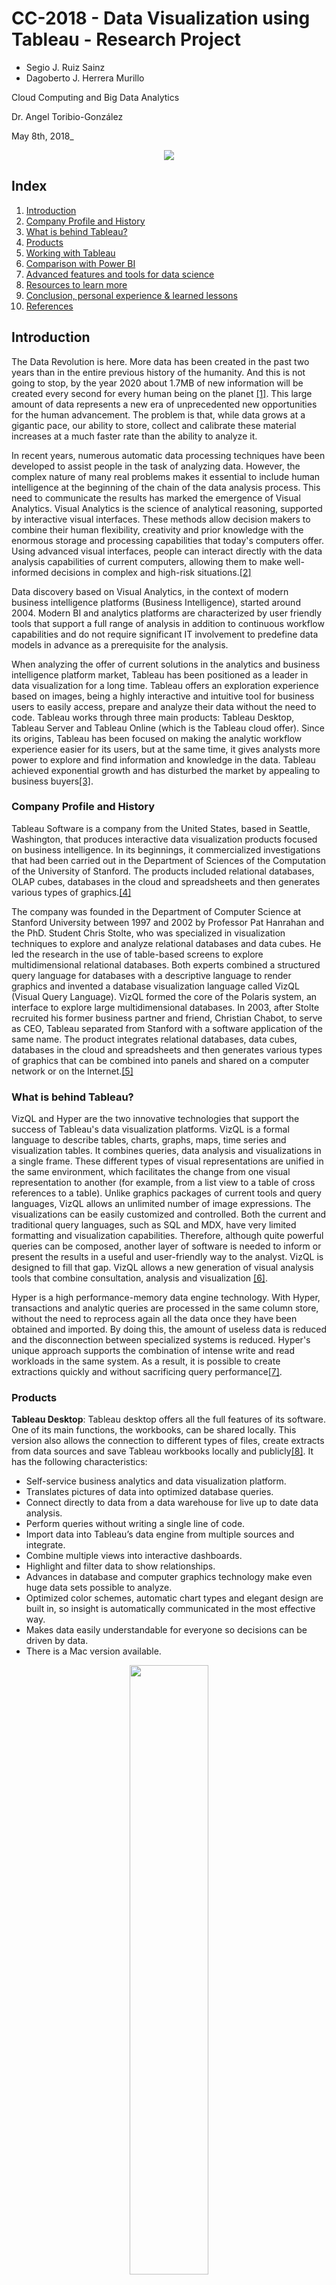 # CC-2018 - Data Visualization using Tableau - Research Project

* Segio J. Ruiz Sainz
* Dagoberto J. Herrera Murillo

Cloud Computing and Big Data Analytics

Dr. Angel Toribio-González

May 8th, 2018_

<p align="center">
  <img src="tableaulogo.jpg">
</p>

## Index

1. [Introduction](https://github.com/sergiers3/CLOUD-COMPUTING-CLASS-2018/blob/master/Research-topic/Readme.md#introduction)
2. [Company Profile and History](https://github.com/sergiers3/CLOUD-COMPUTING-CLASS-2018/blob/master/Research-topic/Readme.md#company-profile-and-history)
3. [What is behind Tableau?](https://github.com/sergiers3/CLOUD-COMPUTING-CLASS-2018/blob/master/Research-topic/Readme.md#what-is-behind-tableau)
4. [Products](https://github.com/sergiers3/CLOUD-COMPUTING-CLASS-2018/blob/master/Research-topic/Readme.md#products)
5. [Working with Tableau](https://github.com/sergiers3/CLOUD-COMPUTING-CLASS-2018/blob/master/Research-topic/Readme.md#working-with-tableau)
6. [Comparison with Power BI](https://github.com/sergiers3/CLOUD-COMPUTING-CLASS-2018/blob/master/Research-topic/Readme.md#comparison-with-power-bi)
7. [Advanced features and tools for data science](https://github.com/sergiers3/CLOUD-COMPUTING-CLASS-2018/blob/master/Research-topic/Readme.md#advanced-features-and-tools-for-data-science)
8. [Resources to learn more](https://github.com/sergiers3/CLOUD-COMPUTING-CLASS-2018/blob/master/Research-topic/Readme.md#resources-to-learn-more)
9. [Conclusion, personal experience & learned lessons](https://github.com/sergiers3/CLOUD-COMPUTING-CLASS-2018/blob/master/Research-topic/Readme.md#Conclusion)
10. [References](https://github.com/sergiers3/CLOUD-COMPUTING-CLASS-2018/blob/master/Research-topic/Readme.md#references)



## Introduction

The Data Revolution is here. More data has been created in the past two years than in the entire previous history of the humanity. And this is not going to stop, by the year 2020 about 1.7MB of new information will be created every second for every human being on the planet [[1]](https://github.com/sergiers3/CLOUD-COMPUTING-CLASS-2018/blob/master/Research-topic/Readme.md#references). This large amount of data represents a new era of unprecedented new opportunities for the human advancement. The problem is that, while data grows at a gigantic pace, our ability to store, collect and calibrate these material increases at a much faster rate than the ability to analyze it.

In recent years, numerous automatic data processing techniques have been developed to assist people in the task of analyzing data. However, the complex nature of many real problems makes it essential to include human intelligence at the beginning of the chain of the data analysis process. This need to communicate the results has marked the emergence of Visual Analytics. Visual Analytics is the science of analytical reasoning, supported by interactive visual interfaces. These methods allow decision makers to combine their human flexibility, creativity and prior knowledge with the enormous storage and processing capabilities that today's computers offer. Using advanced visual interfaces, people can interact directly with the data analysis capabilities of current computers, allowing them to make well-informed decisions in complex and high-risk situations.[[2]](https://github.com/sergiers3/CLOUD-COMPUTING-CLASS-2018/blob/master/Research-topic/Readme.md#references)

Data discovery based on Visual Analytics, in the context of modern business intelligence platforms (Business Intelligence), started around 2004. Modern BI and analytics platforms are characterized by user friendly tools that support a full range of analysis in addition to continuous workflow capabilities and do not require significant IT involvement to predefine data models in advance as a prerequisite for the analysis.

When analyzing the offer of current solutions in the analytics and business intelligence platform market, Tableau has been positioned as a leader in data visualization for a long time. Tableau offers an exploration experience based on images, being a highly interactive and intuitive tool for business users to easily access, prepare and analyze their data without the need to code. Tableau works through three main products: Tableau Desktop, Tableau Server and Tableau Online (which is the Tableau cloud offer). Since its origins, Tableau has been focused on making the analytic workflow experience easier for its users, but at the same time, it gives analysts more power to explore and find information and knowledge in the data. Tableau achieved exponential growth and has disturbed the market by appealing to business buyers[[3]](https://github.com/sergiers3/CLOUD-COMPUTING-CLASS-2018/blob/master/Research-topic/Readme.md#references).

### Company Profile and History

Tableau Software is a company from the United States, based in Seattle, Washington, that produces interactive data visualization products focused on business intelligence. In its beginnings, it commercialized investigations that had been carried out in the Department of Sciences of the Computation of the University of Stanford. The products included relational databases, OLAP cubes, databases in the cloud and spreadsheets and then generates various types of graphics.[[4]](https://github.com/sergiers3/CLOUD-COMPUTING-CLASS-2018/blob/master/Research-topic/Readme.md#references)


The company was founded in the Department of Computer Science at Stanford University between 1997 and 2002 by Professor Pat Hanrahan and the PhD. Student Chris Stolte, who was specialized in visualization techniques to explore and analyze relational databases and data cubes. He led the research in the use of table-based screens to explore multidimensional relational databases. Both experts combined a structured query language for databases with a descriptive language to render graphics and invented a database visualization language called VizQL (Visual Query Language). VizQL formed the core of the Polaris system, an interface to explore large multidimensional databases. In 2003, after Stolte recruited his former business partner and friend, Christian Chabot, to serve as CEO, Tableau separated from Stanford with a software application of the same name. The product integrates relational databases, data cubes, databases in the cloud and spreadsheets and then generates various types of graphics that can be combined into panels and shared on a computer network or on the Internet.[[5]](https://github.com/sergiers3/CLOUD-COMPUTING-CLASS-2018/blob/master/Research-topic/Readme.md#references)


### What is behind Tableau?

VizQL and Hyper are the two innovative technologies that support the success of Tableau's data visualization platforms. VizQL is a formal language to describe tables, charts, graphs, maps, time series and visualization tables. It combines queries, data analysis and visualizations in a single frame. These different types of visual representations are unified in the same environment, which facilitates the change from one visual representation to another (for example, from a list view to a table of cross references to a table). Unlike graphics packages of current tools and query languages, VizQL allows an unlimited number of image expressions. The visualizations can be easily customized and controlled. Both the current and traditional query languages, such as SQL and MDX, have very limited formatting and visualization capabilities. Therefore, although quite powerful queries can be composed, another layer of software is needed to inform or present the results in a useful and user-friendly way to the analyst. VizQL is designed to fill that gap. VizQL allows a new generation of visual analysis tools that combine consultation, analysis and visualization [[6]](https://github.com/sergiers3/CLOUD-COMPUTING-CLASS-2018/blob/master/Research-topic/Readme.md#references).


Hyper is a high performance-memory data engine technology. With Hyper, transactions and analytic queries are processed in the same column store, without the need to reprocess again all the data once they have been obtained and imported. By doing this, the amount of useless data is reduced and the disconnection between specialized systems is reduced. Hyper's unique approach supports the combination of intense write and read workloads in the same system. As a result, it is possible to create extractions quickly and without sacrificing query performance[[7]](https://github.com/sergiers3/CLOUD-COMPUTING-CLASS-2018/blob/master/Research-topic/Readme.md#references).


### Products 

__Tableau Desktop__: Tableau desktop offers all the full features of its software. One of its main functions, the workbooks, can be shared locally. This version also allows the connection to different types of files, create extracts from data sources and save Tableau workbooks locally and publicly[[8]](https://github.com/sergiers3/CLOUD-COMPUTING-CLASS-2018/blob/master/Research-topic/Readme.md#references). It has the following characteristics:


* Self-service business analytics and data visualization platform.
* Translates pictures of data into optimized database queries.
* Connect directly to data from a data warehouse for live up to date data analysis.
* Perform queries without writing a single line of code.
* Import data into Tableau’s data engine from multiple sources and integrate.
* Combine multiple views into interactive dashboards.
* Highlight and filter data to show relationships.
* Advances in database and computer graphics technology make even huge data sets possible to analyze.
* Optimized color schemes, automatic chart types and elegant design are built in, so insight is automatically communicated in the most effective way.
* Makes data easily understandable for everyone so decisions can be driven by data.
* There is a Mac version available.

<p align="center">
  <img src="tdesk.png" width="50%" height="50%" />
</p>

```
Image 1. A worksheet in Tableau Desktop (Source: Tableau, 2017)
```

__Tableau Server__: Tableau Server allows users to save workbooks securely throughout the organization using a secure server. The user do not require infrastructure have to share the workbook publicly. However, this has an additional cost over the original price[[9]](https://github.com/sergiers3/CLOUD-COMPUTING-CLASS-2018/blob/master/Research-topic/Readme.md#references). It offers us these characteristics:


* Publish dashboards with Tableau Desktop and share them throughout the organization with web-based Tableau Server.
* Users can interact with dashboards using the browser or mobile-based devices.
* Leverages fast databases through live data connections, or can extract and refresh data.
* Empower business team to find answers in minutes, not weeks or months.

<p align="center">
  <img src="tserver1.png" width="50%" height="50%" />
</p>


<p align="center">
  <img src="TableauServer2.png" width="50%" height="50%" />
</p>

```
Image 2. Tableau Server User Interface (Source: Tableau, 2017)
```
There is a close relationship between Tableau Desktop and Server, they can work very well with each other. Tableau Server can be used to publish worksheets, dashboards and stories created using Tableau Desktop. Inversely, Tableau desktop users can use Tableau Server for accessing high-performance data repositories.

__Tableau Online__: This is a free version of the software that can allow anyone to connect to a spreadsheet or file and create interactive visualizations of data for the web[[10]](https://github.com/sergiers3/CLOUD-COMPUTING-CLASS-2018/blob/master/Research-topic/Readme.md#references). It offers the following characteristics:


* Hosted version of Tableau Server makes business intelligence faster and easier.
* Publish dashboards with Tableau Desktop and share them with colleagues, partners or customers.

<p align="center">
  <img src="tonline.png" width="50%" height="50%" />
</p>

<p align="center">
  <img src="tonline1.png" width="50%" height="50%" />
</p>

```
Image 3. Tableau Online User Interface (Source: Tableau, 2017)
```

__Tableau Reader__: Tableau Reader allows users to read the Tableau file types. If someone wants to share workbook by sending a file, the receiver will need a Tableau reader to open the document. Without the reader, the user may need share it publicly or convert the workbook into a PDF format.[[11]](https://github.com/sergiers3/CLOUD-COMPUTING-CLASS-2018/blob/master/Research-topic/Readme.md#references) It offers the following characteristics:

<p align="center">
  <img src="treader.jpg" width="50%" height="50%" />
</p>

```
Image 4. Tableau Reader Interface (Source: Tableau, 2017)
```

* Free desktop application that enables users to open and view visualizations built in Tableau Desktop
* Users can filter, drill-down and view details of the data but the receiver won’t be able to edit or perform any interactions if the author hasn’t built it[[12]](https://github.com/sergiers3/CLOUD-COMPUTING-CLASS-2018/blob/master/Research-topic/Readme.md#references)
 


### Working with Tableau

Tableau uses a workbook and a sheet file structure, much like Microsoft Excel. A workbook is made up of sheets, and a sheet can be a worksheet, a dashboard or a story [[13]](https://github.com/sergiers3/CLOUD-COMPUTING-CLASS-2018/blob/master/Research-topic/Readme.md#references).


* A worksheet contains only one view along with shelves, cards, legends and the Data and Analysis panels in its sidebar.

<p align="center">
  <img src="workspace.png" width="50%" height="50%" />
</p>

```
Image 5. A worksheet is a single view with data and analytics panes, shelves, cards, legends. (Source: Tableau, 2017)
```
Tableau can connect to a wide variety of popular and widely used data sources and the list grows continuously. Tableau’s connectors can connect to file systems (CSV and Excel), relational systems (Oracle, Sql Server or DB2), cloud systems (Amanzon, Windows Azure or Google BigQuery) or other sources (ODBC). Multiple data sources can be modeled in the same workbook.

When a data source is connected with Tableau, the software automatically classifies each field as a measure or a dimension. A measure is a field that represents a dependent variable, any field containing quantitative information is treated as a measure. While dimension is an independent variable. By default, any field containing categorical information is treated as a dimension.

The dimensions may contain hierarchies. These hierarchies can be navigated through drill down or drill up functions. For example, if it is required to examine the total sales for various years, using drill down, sales for all the months within each year are displayed. Conversely, if it is required to examine the total sales for all months, with drill up the sales for each year are displayed.

* A dashboard consists of a collection of several worksheets and supporting information that are displayed in one place so it is possible to compare and monitor a variety of data at the same time. For example, if a set of views are reviewed every day, instead of flipping through each worksheet, a panel can be created to shows all views together.

<p align="center">
  <img src="dash.png" width="50%" height="50%" />
</p>

```
Image 6. A dashboard is a collection of views with dashboard and lat panes in its side bar.  (Source: Tableau, 2017)
```

* A story is a sequence of visualizations that work together to convey a message. Stories can be created to communicate a data narrative, improve context, prove how decisions relate to results, or simply generate a compeling case. A story is a sheet, so the methods used to create, name, and manage panels and worksheets also apply to these stories. At the same time, a story can be conceptualized a list of leaves, organized in a sequence. Each individual sheet in a story defines a story point. When a story is shared, for example, by publishing a workbook in Tableau Public, Tableau Server, or Tableau Online, viewers of the tool can interact with the story to reveal new findings or ask new questions about the data.


<p align="center">
  <img src="stories.png" width="50%" height="50%" />
</p>

```
Image 7. A story contains worksheets or dashboards that work together to convey information. (Source: Tableau, 2017)
```

### Advanced features and tools for Data Science

Tableau's developer tools and APIs allow to extend, customize and automate the capabilities of the platform to fit specific needs:

__Extensions:__ web applications that can interact and communicate with Tableau. Tableau Extensions API SDK can be accessed in two ways. Clone the repository to the open source project or keep current with the latest changes. 
When a Tableau Extension is installed, it can used like any other dashboard object. 

__Data connectivity:__ create connectors to data sources that are not currently supported by Tableau, including websites and custom applications.

__Automation:__ automate tedious tasks and programmatically manage Tableau Server content. It includes programmatic access to work with content, users, sites, and customized scripts that pull data into Tableau data extracts.

__Data science integration:__ Tableau’s integration with R, Python and MATLAB offers the possibility to work with complex statistical models.

__Embedded analytics:__ it is possible to Embed visualizations into other business applications like Salesforce and Sharepoint.

In addition, in the context of the implementation of Big Data projects, there are several alternatives to reach a visualization layer, passing through a cluster and its components for storing and processing. A popular approach to implement a Big Data solution is the use of Spark for processing in Hadoop consuming clusters data from storage systems such as HDFS or Hbase. Then it is possible to use specific connectors to access Tableau where the results are analyzed in an easy and business-friendly way.[[14]](https://github.com/sergiers3/CLOUD-COMPUTING-CLASS-2018/blob/master/Research-topic/Readme.md#references)

### Comparison with Power BI

<p align="center">
  <img src="pbi.jpg" >
</p>

So far we have talked about Tableau. But what about other similar tools in the market? The direct competition of Tableau would be Power BI. According to Gartner (2017),[[15]](https://github.com/sergiers3/CLOUD-COMPUTING-CLASS-2018/blob/master/Research-topic/Readme.md#references). Tableau and Microsoft Power BI are the two front-runners in the business intelligence (BI) and data visualization software industry. Tableau remains to be perceived as the modern Business Intelligence market leader — still slightly ahead of Power BI (Microsoft) in terms of overall execution. While improvement continues for Tableau, it is at a much modest pace due to pricing and competitive pressure coming from Microsoft. We've analyzed multiple reviews that compare Tableau and Power BI to highlight main differences and the factors to consider in a purchase decision. Most of these reviews share a number of common aspects.[[16]](https://github.com/sergiers3/CLOUD-COMPUTING-CLASS-2018/blob/master/Research-topic/Readme.md#references)

__Pricing:__ When it comes to cost, Power BI is generally a more affordable option. For clients who prefer free trial alternatives, Power BI offers a 60 day Pro trial, while Tableau offers a 14 day free trial. Moreover, Power BI starts at $9.99 per user per month, while Tableau starts at $35.

__Functionality:__ The depth of data discovery is more sophisticated with Tableau than Power BI. Both Tableau and Power BI allow business users to set up sophisticated visualizations that help identify patterns, reduce waste, speed up decision making and promote consensus. However, Tableau allows users to leverage any number of data points for carrying out analysis – a capability that Power BI doesn’t provide. Both Tableau and Power BI offer support for multiple data connectors including online analytical processing and big data options ( NoSQL and Hadoop) as well as cloud services. But, Tableau offers improved support for connecting to a distinct data warehouse, whereas Power BI is highly dependent on Microsoft’s portfolio, including its Azure cloud infrastructure.

__Product support and community:__ While both products offer extensive digital resources and training for users to self-serve, Tableau provides more comprehensive customer support alternatives in terms of direct contact. Power BI clients with free accounts have restricted support, while users with Pro and Premium accounts receive consistent and faster answers. With Tableau, clients can access support and training resources tailored to their version of the product, including getting started session, best practices manuals and how to optimally use the platform’s advanced features. Clients can also visit the Tableau community forum and participate in training activities and other events. Power BI also provides solid support resources and documentation, including a growing user community forum, guided learning, and multiple samples of how partners use the platform to generate value.

### Resources to learn more

Some interesting resources, closely related to Tableau, can be visited to get an idea of the potential of this tool. The first place we recommend to visit is [its public repository](https://www.tableau.com/es-es/support/public), where we can find thousands of examples of how to create extensions that expand the capacity of Tableu as a data visualization tool.

After more than ten years of activity, Tableau has managed to gather a very active and large user community, whose knowledge is shared through its [own Stack Exchange](https://community.tableau.com/welcome), where we can find thousands of questions answered by the community, both basic and more advanced

Finally, if you are already a medium-advanced user of this tool, we think that the [official Tableau repository](https://github.com/tableau) is an ideal place to continue developing your skills in Data Visualization.

### Conclusion, personal experience & learned lessons

This report analyzed Tableau, a leading Business Intelligence tool that focuses on data visualization, data discovery and dashboarding.
A series of features that have been especially appreciated by business users who do not have programming skills. Tableau Desktop, Tableau Server and Tableau Online are the star products.

Tableau is a well-known tool. In our personal case, both team members had used this tool in the past. For the purposes of this work, we installed Tableau again. From our perspective, little can criticize this application in terms of functionality. We find it very easy to use, producing results of a very professional aesthetic. Regarding the negative part of this tool, we must recognize that it is expensive. Even so, we can install it using a student license. If the budget is the determining factor when choosing a data visualization tool, Tableau ceases to be an attractive alternative.

You can always learn something new. We were greatly surprised by the fact that the platform has incorporated more advanced statistical functions for data analysis (forecasts, clusters, confidence intervals, quartiles), which can reveal insights that can not be discovered at a glance. We also think it is very positive that Tableau can connect relatively easily to programming languages such as R and Python, which makes it a perfectly functional tool in the field of data science projects.

In the previous occasions in which we used this tool, we did it from a business user's perspective, whereas in this opportunity, we gave it time to explore the Tableau Developer Tools, which allow us to extend the basic functionalities and connect to other data sources.


## References:

[1] [Forbes, 2017, How To Stay Sane And Spur Sales In Data Wonderland](https://www.forbes.com/sites/falonfatemi/2017/06/27/how-to-stay-sane-and-spur-sales-in-data-wonderland/#2709d6d2f88f).

[2] Thomas, J., Cook, K.: Illuminating the Path: Research and Development Agenda for Visual Analytics. IEEE-Press (2005)

[3] [Magic Quadrant for Business Intelligence and Analytics Platforms](https://cdn2.hubspot.net/hubfs/2172371/Q1%202017%20Gartner.pdf?t=149626062)

[4] [Tableau Software Inc, 2017](http://www.annualreports.com/Company/tableau-software-inc)

[5] [Tableau, Our Story, 2017](https://careers.tableau.com/ourstory)

[6] [what-is-vizql, bibuddy](https://bibuddy.wordpress.com/2017/04/11/what-is-vizql/)

[7] [Tecnología de Tableau, Tableau, 2017](https://www.tableau.com/es-es/products/technology)

[8] [Tableau corporate, Chris Raby, 2017](https://www.slideshare.net/chrisraby/tableau-corporate-16363769)

[9] [Tableau corporate, Chris Raby, 2017](https://www.slideshare.net/chrisraby/tableau-corporate-16363769)

[10] [Tableau corporate, Chris Raby, 2017](https://www.slideshare.net/chrisraby/tableau-corporate-16363769)

[11] [Tableau corporate, Chris Raby, 2017](https://www.slideshare.net/chrisraby/tableau-corporate-16363769)

[12] [Power BI vs Tableau, 2017](https://www.encorebusiness.com/blog/power-bi-vs-tableau/)

[13] [Workbooks and Sheets, Tableau, 2017](https://onlinehelp.tableau.com/current/pro/desktop/en-us/environ_workbooksandsheets.html)

[14] [clearpeaks, 2017, Big Data Ecosystem – Spark and Tableau](https://www.clearpeaks.com/big-data-ecosystem-spark-and-tableau/)

[15] [Gartner, 2017, Magic Quadrant for Business Intelligence and Analytics Platforms](https://cdn2.hubspot.net/hubfs/2172371/Q1%202017%20Gartner.pdf?t=149626062)

[16] [Better Buys, 2018, Tableau vs Power BI: Comparing Pricing, Functionality and Support](https://www.betterbuys.com/bi/tableau-vs-power-bi/)


